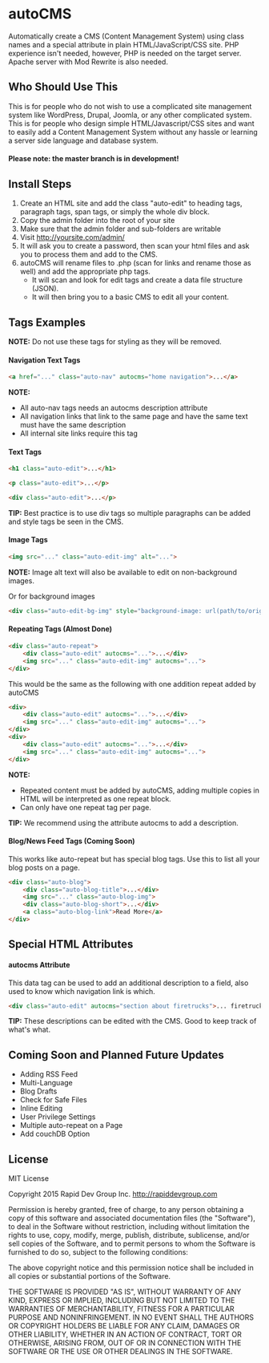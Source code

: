# autoCMS
Automatically create a CMS (Content Management System) using class names and a special attribute in plain HTML/JavaScript/CSS site. PHP experience isn't needed, however, PHP is needed on the target server. Apache server with Mod Rewrite is also needed.


## Who Should Use This
This is for people who do not wish to use a complicated site management system like WordPress, Drupal, Joomla, or any other complicated system. This is for people who design simple HTML/Javascript/CSS sites and want to easily add a Content Management System without any hassle or learning a server side language and database system.


#### Please note: the master branch is in development!


## Install Steps
1. Create an HTML site and add the class "auto-edit" to heading tags, paragraph tags, span tags, or simply the whole div block.
2. Copy the admin folder into the root of your site
3. Make sure that the admin folder and sub-folders are writable
4. Visit http://yoursite.com/admin/
5. It will ask you to create a password, then scan your html files and ask you to process them and add to the CMS.
6. autoCMS will rename files to .php (scan for links and rename those as well) and add the appropriate php tags.
    * It will scan and look for edit tags and create a data file structure (JSON).
    * It will then bring you to a basic CMS to edit all your content.


## Tags Examples

**NOTE:** Do not use these tags for styling as they will be removed.

#### Navigation Text Tags

```HTML
<a href="..." class="auto-nav" autocms="home navigation">...</a>
```
**NOTE:**
* All auto-nav tags needs an autocms description attribute
* All navigation links that link to the same page and have the same text must have the same description
* All internal site links require this tag


#### Text Tags

```HTML
<h1 class="auto-edit">...</h1>

<p class="auto-edit">...</p>

<div class="auto-edit">...</p>
```
**TIP:** Best practice is to use div tags so multiple paragraphs can be added and style tags be seen in the CMS.


#### Image Tags

```HTML
<img src="..." class="auto-edit-img" alt="...">
```

**NOTE:** Image alt text will also be available to edit on non-background images.

Or for background images

```HTML
<div class="auto-edit-bg-img" style="background-image: url(path/to/original/image);">...</div>
```


#### Repeating Tags **(Almost Done)**

```HTML
<div class="auto-repeat">
    <div class="auto-edit" autocms="...">...</div>
    <img src="..." class="auto-edit-img" autocms="...">
</div>
```

This would be the same as the following with one addition repeat added by autoCMS

```HTML
<div>
    <div class="auto-edit" autocms="...">...</div>
    <img src="..." class="auto-edit-img" autocms="...">
</div>
<div>
    <div class="auto-edit" autocms="...">...</div>
    <img src="..." class="auto-edit-img" autocms="...">
</div>
```
**NOTE:** 
* Repeated content must be added by autoCMS, adding multiple copies in HTML will be interpreted as one repeat block.
* Can only have one repeat tag per page.

**TIP:** We recommend using the attribute autocms to add a description.


#### Blog/News Feed Tags **(Coming Soon)**

This works like auto-repeat but has special blog tags. Use this to list all your blog posts on a page.
```HTML
<div class="auto-blog">
    <div class="auto-blog-title">...</div>
    <img src="..." class="auto-blog-img">
    <div class="auto-blog-short">...</div>
    <a class="auto-blog-link">Read More</a>
</div>
```


## Special HTML Attributes

#### autocms Attribute

This data tag can be used to add an additional description to a field, also used to know which navigation link is which.

```HTML
<div class="auto-edit" autocms="section about firetrucks">... firetruck ...</div>
```
**TIP:** These descriptions can be edited with the CMS. Good to keep track of what's what.


## Coming Soon and Planned Future Updates

* Adding RSS Feed
* Multi-Language
* Blog Drafts
* Check for Safe Files
* Inline Editing
* User Privilege Settings
* Multiple auto-repeat on a Page 
* Add couchDB Option


## License

MIT License

Copyright 2015 Rapid Dev Group Inc. http://rapiddevgroup.com

Permission is hereby granted, free of charge, to any person obtaining
a copy of this software and associated documentation files (the
"Software"), to deal in the Software without restriction, including
without limitation the rights to use, copy, modify, merge, publish,
distribute, sublicense, and/or sell copies of the Software, and to
permit persons to whom the Software is furnished to do so, subject to
the following conditions:

The above copyright notice and this permission notice shall be
included in all copies or substantial portions of the Software.

THE SOFTWARE IS PROVIDED "AS IS", WITHOUT WARRANTY OF ANY KIND,
EXPRESS OR IMPLIED, INCLUDING BUT NOT LIMITED TO THE WARRANTIES OF
MERCHANTABILITY, FITNESS FOR A PARTICULAR PURPOSE AND
NONINFRINGEMENT. IN NO EVENT SHALL THE AUTHORS OR COPYRIGHT HOLDERS BE
LIABLE FOR ANY CLAIM, DAMAGES OR OTHER LIABILITY, WHETHER IN AN ACTION
OF CONTRACT, TORT OR OTHERWISE, ARISING FROM, OUT OF OR IN CONNECTION
WITH THE SOFTWARE OR THE USE OR OTHER DEALINGS IN THE SOFTWARE.